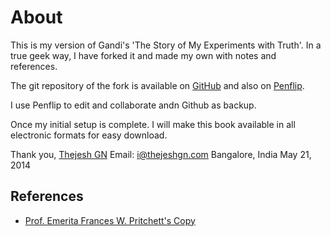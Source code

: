 # About

This is my version of Gandi's 'The Story of My Experiments with Truth'. In a true geek way, I have forked it and made my own with notes and references.

The git repository of the fork is available on [GitHub](https://github.com/thejeshgn/the-story-of-my-experiments-with-truth "GitHub Repository") and also on [Penflip](https://www.penflip.com/thejeshgn/the-story-of-my-experiments-with-truth "Penflip Repository").

I use Penflip to edit and collaborate andn Github as backup.

Once my initial setup is complete. I will make this book available in all electronic formats for easy download.

Thank you,
[Thejesh GN](http://thejeshgn.com)
Email: i@thejeshgn.com
Bangalore, India
May 21, 2014


## References
- [Prof. Emerita Frances W. Pritchett's Copy](http://www.columbia.edu/itc/mealac/pritchett/00litlinks/gandhi/index.html)




